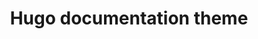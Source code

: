 ---
title: "Hugo documentation theme"

# banner
banner :
  title : "Documentation Theme By Gethugothemes"
  subtitle : "Lorem ipsum dolor amet, consetetur sadiffspscing elitr, diam nonumy invidunt ut labore et dolore magna aliquyam erat, sed diam voluptua At."
  image : "images/banner.jpg"

banner_button :
  enable : "true"
  label : "Get Started"
  link : "basic-startup/"

# call to action
call_to_action :
  enable : true
  title : "Still Didn't Find Your Answer?"
  image : "images/cta-illustration.jpg"
  content : "Lorem ipsum dolor sit amet, consetetur sadipscing elitr, sed diam <br> nonumy eirmod tempor invidunt ut labore et dolore magna aliquyam"

  button :
    enable : "true"
    label : "Submit a ticket"
    link : "contact/"
---